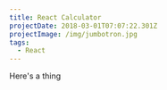 ```yaml
---
title: React Calculator
projectDate: 2018-03-01T07:07:22.301Z
projectImage: /img/jumbotron.jpg
tags:
  - React
---
```

Here's a thing

